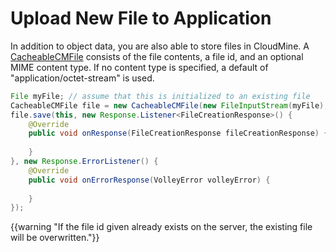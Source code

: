 # Upload New File to Application

In addition to object data, you are also able to store files in CloudMine. A [CacheableCMFile](/docs/javadocs/com/cloudmine/api/BaseCacheableCMFile.html) consists of the file contents, a file id, and an optional MIME content type. If no content type is specified, a default of "application/octet-stream" is used.

```java
File myFile; // assume that this is initialized to an existing file
CacheableCMFile file = new CacheableCMFile(new FileInputStream(myFile), "fileId", "application/text");
file.save(this, new Response.Listener<FileCreationResponse>() {
    @Override
    public void onResponse(FileCreationResponse fileCreationResponse) {
 
    }
}, new Response.ErrorListener() {
    @Override
    public void onErrorResponse(VolleyError volleyError) {
 
    }
});
```

{{warning "If the file id given already exists on the server, the existing file will be overwritten."}}
